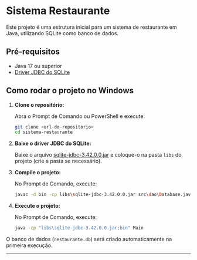 # Sistema Restaurante

Este projeto é uma estrutura inicial para um sistema de restaurante em Java, utilizando SQLite como banco de dados.

## Pré-requisitos

- Java 17 ou superior
- [Driver JDBC do SQLite](https://repo1.maven.org/maven2/org/xerial/sqlite-jdbc/3.42.0.0/sqlite-jdbc-3.42.0.0.jar)

## Como rodar o projeto no Windows

1. **Clone o repositório:**

   Abra o Prompt de Comando ou PowerShell e execute:

   ```sh
   git clone <url-do-repositorio>
   cd sistema-restaurante
   ```

2. **Baixe o driver JDBC do SQLite:**

   Baixe o arquivo [sqlite-jdbc-3.42.0.0.jar](https://repo1.maven.org/maven2/org/xerial/sqlite-jdbc/3.42.0.0/sqlite-jdbc-3.42.0.0.jar) e coloque-o na pasta `libs` do projeto (crie a pasta se necessário).

3. **Compile o projeto:**

   No Prompt de Comando, execute:

   ```sh
   javac -d bin -cp libs\sqlite-jdbc-3.42.0.0.jar src\dao\Database.java src\Main.java
   ```

4. **Execute o projeto:**

   No Prompt de Comando, execute:

   ```sh
   java -cp "libs\sqlite-jdbc-3.42.0.0.jar;bin" Main
   ```

O banco de dados (`restaurante.db`) será criado automaticamente na primeira execução.

---
